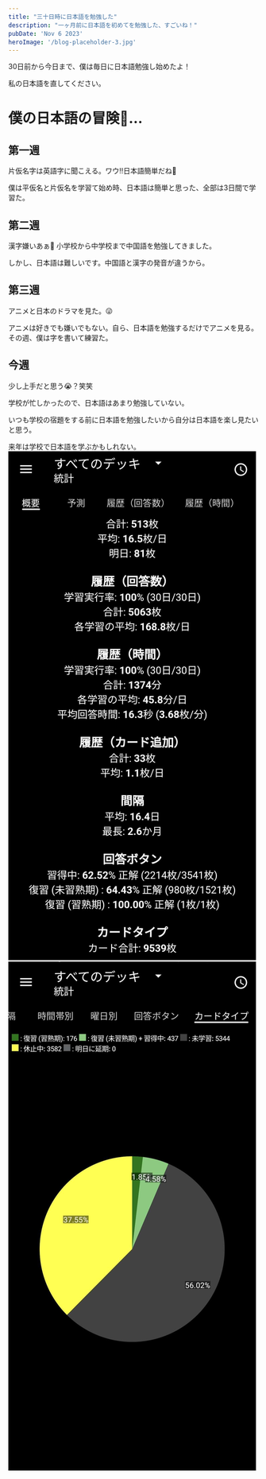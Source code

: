 ```yaml
---
title: "三十日時に日本語を勉強した"
description: "一ヶ月前に日本語を初めてを勉強した、すごいね！"
pubDate: 'Nov 6 2023'
heroImage: '/blog-placeholder-3.jpg'
---
```

30日前から今日まで、僕は毎日に日本語勉強し始めたよ！

私の日本語を直してください。

# 僕の日本語の冒険😬…

## 第一週
片仮名字は英語字に聞こえる。ワウ!!日本語簡単だね🙏

僕は平仮名と片仮名を学習て始め時、日本語は簡単と思った、全部は3日間で学習た。

## 第二週
漢字嫌いあぁ🤬
小学校から中学校まで中国語を勉強してきました。

しかし、日本語は難しいです。中国語と漢字の発音が違うから。

## 第三週
アニメと日本のドラマを見た。😜

アニメは好きでも嫌いでもない。自ら、日本語を勉強するだけでアニメを見る。その週、僕は字を書いて練習た。

## 今週
少し上手だと思う😭？笑笑

学校が忙しかったので、日本語はあまり勉強していない。

いつも学校の宿題をする前に日本語を勉強したいから自分は日本語を楽し見たいと思う。

来年は学校で日本語を学ぶかもしれない。
![Anki stats](https://raw.githubusercontent.com/provsalt/provsalt/stable/src/lib/blogs/30_days_of_japanese/stats_1.png)
![Anki learning stats](https://raw.githubusercontent.com/provsalt/provsalt/stable/src/lib/blogs/30_days_of_japanese/stats_2.png)